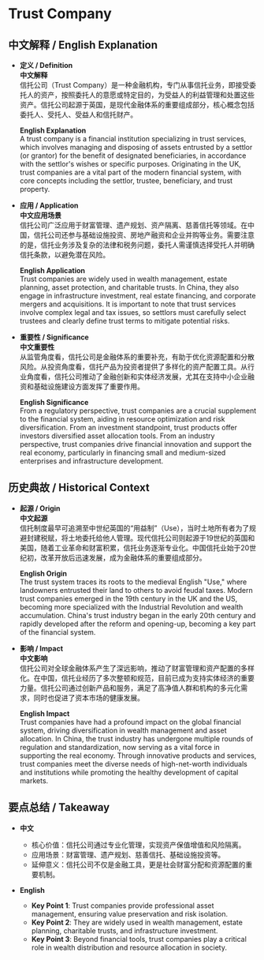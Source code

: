 # Trust Company

## 中文解释 / English Explanation

* **定义 / Definition**  
  **中文解释**  
  信托公司（Trust Company）是一种金融机构，专门从事信托业务，即接受委托人的资产，按照委托人的意愿或特定目的，为受益人的利益管理和处置这些资产。信托公司起源于英国，是现代金融体系的重要组成部分，核心概念包括委托人、受托人、受益人和信托财产。  

  **English Explanation**  
  A trust company is a financial institution specializing in trust services, which involves managing and disposing of assets entrusted by a settlor (or grantor) for the benefit of designated beneficiaries, in accordance with the settlor's wishes or specific purposes. Originating in the UK, trust companies are a vital part of the modern financial system, with core concepts including the settlor, trustee, beneficiary, and trust property.

* **应用 / Application**  
  **中文应用场景**  
  信托公司广泛应用于财富管理、遗产规划、资产隔离、慈善信托等领域。在中国，信托公司还参与基础设施投资、房地产融资和企业并购等业务。需要注意的是，信托业务涉及复杂的法律和税务问题，委托人需谨慎选择受托人并明确信托条款，以避免潜在风险。  

  **English Application**  
  Trust companies are widely used in wealth management, estate planning, asset protection, and charitable trusts. In China, they also engage in infrastructure investment, real estate financing, and corporate mergers and acquisitions. It is important to note that trust services involve complex legal and tax issues, so settlors must carefully select trustees and clearly define trust terms to mitigate potential risks.

* **重要性 / Significance**  
  **中文重要性**  
  从监管角度看，信托公司是金融体系的重要补充，有助于优化资源配置和分散风险。从投资角度看，信托产品为投资者提供了多样化的资产配置工具。从行业角度看，信托公司推动了金融创新和实体经济发展，尤其在支持中小企业融资和基础设施建设方面发挥了重要作用。  

  **English Significance**  
  From a regulatory perspective, trust companies are a crucial supplement to the financial system, aiding in resource optimization and risk diversification. From an investment standpoint, trust products offer investors diversified asset allocation tools. From an industry perspective, trust companies drive financial innovation and support the real economy, particularly in financing small and medium-sized enterprises and infrastructure development.

## 历史典故 / Historical Context

* **起源 / Origin**  
  **中文起源**  
  信托制度最早可追溯至中世纪英国的“用益制”（Use），当时土地所有者为了规避封建税赋，将土地委托给他人管理。现代信托公司则起源于19世纪的英国和美国，随着工业革命和财富积累，信托业务逐渐专业化。中国信托业始于20世纪初，改革开放后迅速发展，成为金融体系的重要组成部分。  

  **English Origin**  
  The trust system traces its roots to the medieval English "Use," where landowners entrusted their land to others to avoid feudal taxes. Modern trust companies emerged in the 19th century in the UK and the US, becoming more specialized with the Industrial Revolution and wealth accumulation. China's trust industry began in the early 20th century and rapidly developed after the reform and opening-up, becoming a key part of the financial system.

* **影响 / Impact**  
  **中文影响**  
  信托公司对全球金融体系产生了深远影响，推动了财富管理和资产配置的多样化。在中国，信托业经历了多次整顿和规范，目前已成为支持实体经济的重要力量。信托公司通过创新产品和服务，满足了高净值人群和机构的多元化需求，同时也促进了资本市场的健康发展。  

  **English Impact**  
  Trust companies have had a profound impact on the global financial system, driving diversification in wealth management and asset allocation. In China, the trust industry has undergone multiple rounds of regulation and standardization, now serving as a vital force in supporting the real economy. Through innovative products and services, trust companies meet the diverse needs of high-net-worth individuals and institutions while promoting the healthy development of capital markets.

## 要点总结 / Takeaway

* **中文**  
  - 核心价值：信托公司通过专业化管理，实现资产保值增值和风险隔离。  
  - 应用场景：财富管理、遗产规划、慈善信托、基础设施投资等。  
  - 延伸意义：信托公司不仅是金融工具，更是社会财富分配和资源配置的重要机制。  

* **English**  
  - **Key Point 1**: Trust companies provide professional asset management, ensuring value preservation and risk isolation.  
  - **Key Point 2**: They are widely used in wealth management, estate planning, charitable trusts, and infrastructure investment.  
  - **Key Point 3**: Beyond financial tools, trust companies play a critical role in wealth distribution and resource allocation in society.